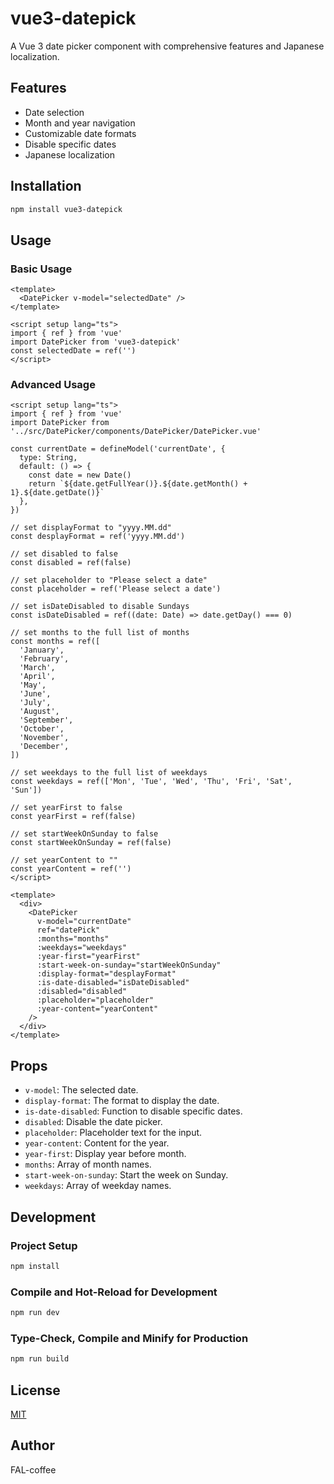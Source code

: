 # vue3-datepick

A Vue 3 date picker component with comprehensive features and Japanese localization.

## Features

- Date selection
- Month and year navigation
- Customizable date formats
- Disable specific dates
- Japanese localization

## Installation

```bash
npm install vue3-datepick
```

## Usage

### Basic Usage

```vue
<template>
  <DatePicker v-model="selectedDate" />
</template>

<script setup lang="ts">
import { ref } from 'vue'
import DatePicker from 'vue3-datepick'
const selectedDate = ref('')
</script>
```

### Advanced Usage

```vue
<script setup lang="ts">
import { ref } from 'vue'
import DatePicker from '../src/DatePicker/components/DatePicker/DatePicker.vue'

const currentDate = defineModel('currentDate', {
  type: String,
  default: () => {
    const date = new Date()
    return `${date.getFullYear()}.${date.getMonth() + 1}.${date.getDate()}`
  },
})

// set displayFormat to "yyyy.MM.dd"
const desplayFormat = ref('yyyy.MM.dd')

// set disabled to false
const disabled = ref(false)

// set placeholder to "Please select a date"
const placeholder = ref('Please select a date')

// set isDateDisabled to disable Sundays
const isDateDisabled = ref((date: Date) => date.getDay() === 0)

// set months to the full list of months
const months = ref([
  'January',
  'February',
  'March',
  'April',
  'May',
  'June',
  'July',
  'August',
  'September',
  'October',
  'November',
  'December',
])

// set weekdays to the full list of weekdays
const weekdays = ref(['Mon', 'Tue', 'Wed', 'Thu', 'Fri', 'Sat', 'Sun'])

// set yearFirst to false
const yearFirst = ref(false)

// set startWeekOnSunday to false
const startWeekOnSunday = ref(false)

// set yearContent to ""
const yearContent = ref('')
</script>

<template>
  <div>
    <DatePicker
      v-model="currentDate"
      ref="datePick"
      :months="months"
      :weekdays="weekdays"
      :year-first="yearFirst"
      :start-week-on-sunday="startWeekOnSunday"
      :display-format="desplayFormat"
      :is-date-disabled="isDateDisabled"
      :disabled="disabled"
      :placeholder="placeholder"
      :year-content="yearContent"
    />
  </div>
</template>
```

## Props

- `v-model`: The selected date.
- `display-format`: The format to display the date.
- `is-date-disabled`: Function to disable specific dates.
- `disabled`: Disable the date picker.
- `placeholder`: Placeholder text for the input.
- `year-content`: Content for the year.
- `year-first`: Display year before month.
- `months`: Array of month names.
- `start-week-on-sunday`: Start the week on Sunday.
- `weekdays`: Array of weekday names.

## Development

### Project Setup

```bash
npm install
```

### Compile and Hot-Reload for Development

```bash
npm run dev
```

### Type-Check, Compile and Minify for Production

```bash
npm run build
```

## License

[MIT](./LICENSE)

## Author

FAL-coffee
